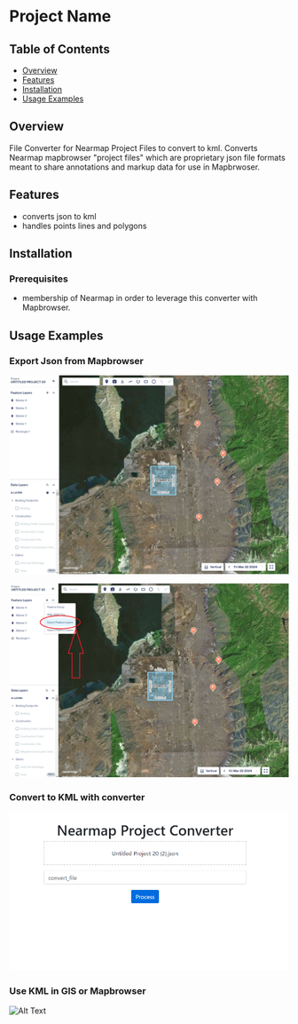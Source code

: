 # Project Name

## Table of Contents
- [Overview](#overview)
- [Features](#features)
- [Installation](#installation)
- [Usage Examples](#Usage)


## Overview
File Converter for Nearmap Project Files to convert to kml. Converts Nearmap mapbrowser "project files" which are proprietary json file formats meant to share annotations and markup data for use in Mapbrwoser.

## Features
- converts json to kml
- handles points lines and polygons

## Installation
### Prerequisites
- membership of Nearmap in order to leverage this converter with Mapbrowser. 

## Usage Examples

### Export Json from Mapbrowser
![Alt Text](mapbrowser_screenshot.png)

![Alt Text](mapbrowser_screenshot_export.png)

### Convert to KML with converter
 
![Alt Text](converter.png)

### Use KML in GIS or Mapbrowser

![Alt Text](mapbrowser_kml.png)
